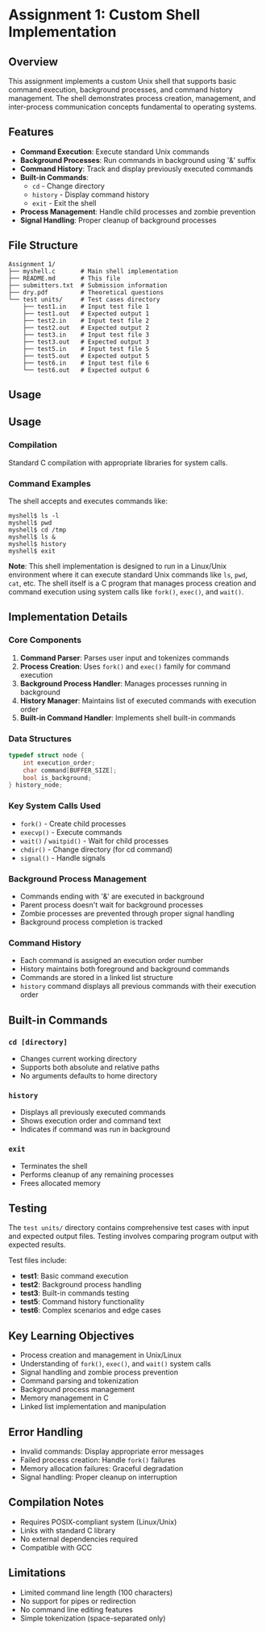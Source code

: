 # Assignment 1: Custom Shell Implementation

## Overview

This assignment implements a custom Unix shell that supports basic command execution, background processes, and command history management. The shell demonstrates process creation, management, and inter-process communication concepts fundamental to operating systems.

## Features

- **Command Execution**: Execute standard Unix commands
- **Background Processes**: Run commands in background using '&' suffix
- **Command History**: Track and display previously executed commands
- **Built-in Commands**: 
  - `cd` - Change directory
  - `history` - Display command history
  - `exit` - Exit the shell
- **Process Management**: Handle child processes and zombie prevention
- **Signal Handling**: Proper cleanup of background processes

## File Structure

```
Assignment 1/
├── myshell.c       # Main shell implementation
├── README.md       # This file
├── submitters.txt  # Submission information
├── dry.pdf         # Theoretical questions
└── test units/     # Test cases directory
    ├── test1.in    # Input test file 1
    ├── test1.out   # Expected output 1
    ├── test2.in    # Input test file 2
    ├── test2.out   # Expected output 2
    ├── test3.in    # Input test file 3
    ├── test3.out   # Expected output 3
    ├── test5.in    # Input test file 5
    ├── test5.out   # Expected output 5
    ├── test6.in    # Input test file 6
    └── test6.out   # Expected output 6
```

## Usage

## Usage

### Compilation
Standard C compilation with appropriate libraries for system calls.

### Command Examples

The shell accepts and executes commands like:
```
myshell$ ls -l
myshell$ pwd
myshell$ cd /tmp
myshell$ ls &
myshell$ history
myshell$ exit
```

**Note**: This shell implementation is designed to run in a Linux/Unix environment where it can execute standard Unix commands like `ls`, `pwd`, `cat`, etc. The shell itself is a C program that manages process creation and command execution using system calls like `fork()`, `exec()`, and `wait()`.

## Implementation Details

### Core Components

1. **Command Parser**: Parses user input and tokenizes commands
2. **Process Creation**: Uses `fork()` and `exec()` family for command execution
3. **Background Process Handler**: Manages processes running in background
4. **History Manager**: Maintains list of executed commands with execution order
5. **Built-in Command Handler**: Implements shell built-in commands

### Data Structures

```c
typedef struct node {
    int execution_order;
    char command[BUFFER_SIZE];
    bool is_background;
} history_node;
```

### Key System Calls Used

- `fork()` - Create child processes
- `execvp()` - Execute commands
- `wait()` / `waitpid()` - Wait for child processes
- `chdir()` - Change directory (for cd command)
- `signal()` - Handle signals

### Background Process Management

- Commands ending with '&' are executed in background
- Parent process doesn't wait for background processes
- Zombie processes are prevented through proper signal handling
- Background process completion is tracked

### Command History

- Each command is assigned an execution order number
- History maintains both foreground and background commands
- Commands are stored in a linked list structure
- `history` command displays all previous commands with their execution order

## Built-in Commands

### `cd [directory]`
- Changes current working directory
- Supports both absolute and relative paths
- No arguments defaults to home directory

### `history`
- Displays all previously executed commands
- Shows execution order and command text
- Indicates if command was run in background

### `exit`
- Terminates the shell
- Performs cleanup of any remaining processes
- Frees allocated memory

## Testing

The `test units/` directory contains comprehensive test cases with input and expected output files. Testing involves comparing program output with expected results.

Test files include:
- **test1**: Basic command execution
- **test2**: Background process handling  
- **test3**: Built-in commands testing
- **test5**: Command history functionality
- **test6**: Complex scenarios and edge cases

## Key Learning Objectives

- Process creation and management in Unix/Linux
- Understanding of `fork()`, `exec()`, and `wait()` system calls
- Signal handling and zombie process prevention
- Command parsing and tokenization
- Background process management
- Memory management in C
- Linked list implementation and manipulation

## Error Handling

- Invalid commands: Display appropriate error messages
- Failed process creation: Handle `fork()` failures
- Memory allocation failures: Graceful degradation
- Signal handling: Proper cleanup on interruption

## Compilation Notes

- Requires POSIX-compliant system (Linux/Unix)
- Links with standard C library
- No external dependencies required
- Compatible with GCC

## Limitations

- Limited command line length (100 characters)
- No support for pipes or redirection
- No command line editing features
- Simple tokenization (space-separated only)